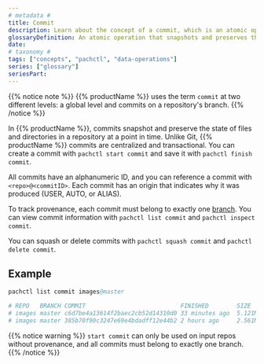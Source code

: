 ```yaml
---
# metadata # 
title: Commit
description: Learn about the concept of a commit, which is an atomic operation that snapshots and preserves the state of files/directories within a repository.
glossaryDefinition: An atomic operation that snapshots and preserves the state of files/directories within a repository.
date: 
# taxonomy #
tags: ["concepts", "pachctl", "data-operations"]
series: ["glossary"]
seriesPart:
--- 
```

{{% notice note %}}
{{% productName %}} uses the term `commit` at two different levels: a global level and commits on a repository's branch.
{{% /notice %}}

In {{% productName %}}, commits snapshot and preserve the state of files and directories in a repository at a point in time.
Unlike Git, {{% productName %}} commits are centralized and transactional. You can create a commit with `pachctl start commit` and save it with `pachctl finish commit`.

All commits have an alphanumeric ID, and you can reference a commit with `<repo>@<commitID>`. Each commit has an origin that indicates why it was produced (USER, AUTO, or ALIAS).

To track provenance, each commit must belong to exactly one [branch](../branch). You can view commit information with `pachctl list commit` and `pachctl inspect commit`.

You can squash or delete commits with `pachctl squash commit` and `pachctl delete commit`.

## Example 

```s
pachctl list commit images@master

# REPO   BRANCH COMMIT                           FINISHED        SIZE       ORIGIN DESCRIPTION
# images master c6d7be4a13614f2baec2cb52d14310d0 33 minutes ago  5.121MiB    USER
# images master 385b70f90c3247e69e4bdadff12e44b2 2 hours ago     2.561MiB    USER
```

{{% notice warning %}}
`start commit` can only be used on input repos without provenance, and all commits must belong to exactly one branch.
{{% /notice %}}